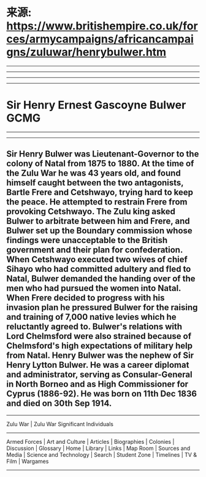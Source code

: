 # 来源: https://www.britishempire.co.uk/forces/armycampaigns/africancampaigns/zuluwar/henrybulwer.htm

---  
---  
  
* * *

  


* * *

# Sir Henry Ernest Gascoyne Bulwer GCMG

* * *  
  
---  
  
Sir Henry Bulwer was Lieutenant-Governor to the colony of Natal from 1875 to 1880. At the time of the Zulu War he was 43 years old, and found himself caught between the two antagonists, Bartle Frere and Cetshwayo, trying hard to keep the peace. He attempted to restrain Frere from provoking Cetshwayo. The Zulu king asked Bulwer to arbitrate between him and Frere, and Bulwer set up the Boundary commission whose findings were unacceptable to the British government and their plan for confederation.  When Cetshwayo executed two wives of chief Sihayo who had committed adultery and fled to Natal, Bulwer demanded the handing over of the men who had pursued the women into Natal. When Frere decided to progress with his invasion plan he pressured Bulwer for the raising and training of 7,000 native levies which he reluctantly agreed to. Bulwer's relations with Lord Chelmsford were also strained because of Chelmsford's high expectations of military help from Natal.  Henry Bulwer was the nephew of Sir Henry Lytton Bulwer. He was a career diplomat and administrator, serving as Consular-General in North Borneo and as High Commissioner for Cyprus (1886-92). He was born on 11th Dec 1836 and died on 30th Sep 1914.   
---  
  
* * *

Zulu War | Zulu War Significant Individuals

* * *

Armed Forces | Art and Culture | Articles | Biographies | Colonies | Discussion | Glossary | Home | Library | Links | Map Room | Sources and Media | Science and Technology | Search | Student Zone | Timelines | TV & Film | Wargames

* * *

  


